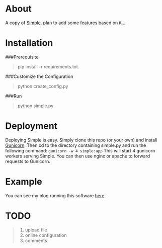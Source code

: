 About
================
A copy of [Simple](http://github.com/orf/simple).
plan to add some features based on it...

Installation
============

###Prerequisite
>pip install -r requirements.txt.

###Customize the Configuration
>python create_config.py

###Run
>python simple.py

Deployment
============
Deploying Simple is easy. Simply clone this repo (or your own) and install [Gunicorn](http://gunicorn.org/).
Then cd to the directory containing simple.py and run the following command:
``gunicorn -w 4 simple:app``
This will start 4 gunicorn workers serving Simple. You can then use nginx or apache to forward requests to Gunicorn.

Example
============
You can see my blog running this software [here](http://chuan7i.com).

TODO
============
>1. upload file
>2. online configuration
>3. comments

